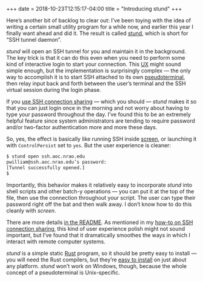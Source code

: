 +++
date = 2018-10-23T12:15:17-04:00
title = "Introducing stund"
+++

Here’s another bit of backlog to clear out: I’ve been toying with the idea of
writing a certain small utility program for a while now, and earlier this year
I finally want ahead and did it. The result is called
[stund](https://github.com/pkgw/stund/), which is short for “SSH tunnel
daemon”.

<!-- more -->

*stund* will open an SSH tunnel for you and maintain it in the background. The
key trick is that it can do this even when you need to perform some kind of
interactive login to start your connection. This
[UX](https://en.wikipedia.org/wiki/User_experience) might sound simple enough,
but the implementation is surprisingly complex — the only way to accomplish it
is to start SSH attached to its own
[pseudoterminal](https://en.wikipedia.org/wiki/Pseudoterminal), then relay
input back and forth between the user’s terminal and the SSH virtual session
during the login phase.

If you [use SSH connection sharing](@/howto/use-ssh-connection-sharing.md) —
which you should — *stund* makes it so that you can just login once in the
morning and not worry about having to type your password throughout the day.
I’ve found this to be an extremely helpful feature since system administrators
are tending to require password and/or two-factor authentication more and more
these days.

So, yes, the effect is basically like running SSH inside
[screen](https://www.gnu.org/software/screen/), or launching it with
`ControlPersist` set to `yes`. But the user experience is cleaner:

```sh
$ stund open ssh.aoc.nrao.edu
pwilliam@ssh.aoc.nrao.edu’s password:
[Tunnel successfully opened.]
$
```

Importantly, this behavior makes it relatively easy to incorporate *stund*
into shell scripts and other batch-y operations — you can put it at the top of
the file, then use the connection throughout your script. The user can type
their password right off the bat and then walk away. I don’t know how to do
this cleanly with *screen*.

There are more details [in the README](https://github.com/pkgw/stund#readme).
As mentioned in my
[how-to on SSH connection sharing](@/howto/use-ssh-connection-sharing.md),
this kind of user experience polish might not sound important, but I’ve found
that it dramatically smoothes the ways in which I interact with remote
computer systems.

*stund* is a simple static [Rust](https://rust-lang.org/) program, so it
should be pretty easy to install — you will need the Rust compilers, but
they’re [easy to install](https://rustup.rs/) on just about any platform.
*stund* won’t work on Windows, though, because the whole concept of a
pseudoterminal is Unix-specific.
